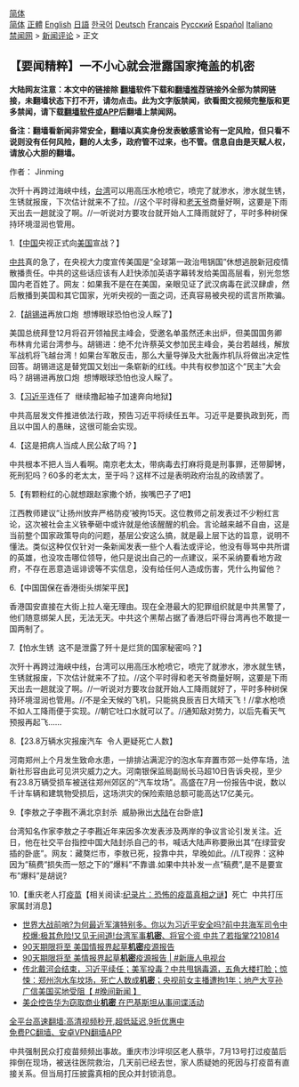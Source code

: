  <!-- 面包屑导航 --> <div class="breadcrumb"><!-- GTranslate: https://gtranslate.io/ -->  <div class="switcher notranslate">  <div class="selected">  <a href="#" onclick="return false;"> 简体</a>  </div>  <div class="option">  <a href="https://www.bannedbook.org" onclick="doGTranslate('zh-CN|zh-CN');jQuery('div.switcher div.selected a').html(jQuery(this).html());return false;" title="简体中文" class="nturl selected"> 简体</a>  <a href="https://www.bannedbook.org/zh-tw/" onclick="doGTranslate('zh-CN|zh-TW');jQuery('div.switcher div.selected a').html(jQuery(this).html());return false;" title="繁體中文" class="nturl"> 正體</a>  <a href="https://www.bannedbook.org/en/" onclick="doGTranslate('zh-CN|en');jQuery('div.switcher div.selected a').html(jQuery(this).html());return false;" title="English" class="nturl"> English</a>  <a href="https://www.bannedbook.org/ja/" onclick="doGTranslate('zh-CN|ja');jQuery('div.switcher div.selected a').html(jQuery(this).html());return false;" title="日本語" class="nturl"> 日語</a>  <a href="https://www.bannedbook.org/ko/" onclick="doGTranslate('zh-CN|ko');jQuery('div.switcher div.selected a').html(jQuery(this).html());return false;" title="한국어" class="nturl"> 한국어</a>  <a href="https://www.bannedbook.org/de/" onclick="doGTranslate('zh-CN|de');jQuery('div.switcher div.selected a').html(jQuery(this).html());return false;" title="Deutsch" class="nturl"> Deutsch</a>  <a href="https://www.bannedbook.org/fr/" onclick="doGTranslate('zh-CN|fr');jQuery('div.switcher div.selected a').html(jQuery(this).html());return false;" title="Français" class="nturl"> Français</a>  <a href="https://www.bannedbook.org/ru/" onclick="doGTranslate('zh-CN|ru');jQuery('div.switcher div.selected a').html(jQuery(this).html());return false;" title="Русский" class="nturl"> Русский</a>  <a href="https://www.bannedbook.org/es/" onclick="doGTranslate('zh-CN|es');jQuery('div.switcher div.selected a').html(jQuery(this).html());return false;" title="Español" class="nturl"> Español</a>  <a href="https://www.bannedbook.org/it/" onclick="doGTranslate('zh-CN|it');jQuery('div.switcher div.selected a').html(jQuery(this).html());return false;" title="Italiano" class="nturl"> Italiano</a>  </div>  </div>      <div class='breadcrumb-sub'><!-- Breadcrumb NavXT 6.3.0 --> <a href="https://www.bannedbook.org/" class="home">禁闻网</a> &gt; <a href="https://www.bannedbook.org/bnews/comments/" class="category">新闻评论</a> &gt; 正文</div></div><h2>【要闻精粹】一不小心就会泄露国家掩盖的机密</h2> <p class="notice"><b>大陆网友注意：本文中的链接除 <a href="https://github.com/bannedbook/fanqiang" >翻墙</a>软件下载和<a href="https://github.com/killgcd/justmysocks/blob/master/README.md">翻墙推荐</a>链接外全部为禁网链接，未翻墙状态下打不开，请勿点击。此为文字版禁闻，欲看图文视频完整版和更多禁闻，请下载<a href="https://github.com/bannedbook/fanqiang">翻墙软件或APP</a>后翻墙上禁闻网。</p><p>备注：翻墙看新闻非常安全，翻墙以真实身份发表敏感言论有一定风险，但只看不说则没有任何风险，翻的人太多，政府管不过来，也不管。信息自由是天赋人权，请放心大胆的翻墙。</b></p>  <div class="entry"> <p>作者： Jinming</p> <p id="summary">次歼十再跨过海峡中线，<a href="https://www.bannedbook.org/bnews/tag/%e5%8f%b0%e6%b9%be/" class="st_tag internal_tag" rel="tag" title="标签 台湾 下的日志">台湾</a>可以用高压水枪喷它，喷完了就渗水，渗水就生锈，生锈就报废，下次估计就来不了拉。//这个平时得和<a href="https://www.bannedbook.org/bnews/tag/%e8%80%81%e5%a4%a9%e7%88%b7/" class="st_tag internal_tag" rel="tag" title="标签 老天爷 下的日志">老天爷</a>商量好啊，这要是下雨天出去一趟就没了啊。//一听说对方要攻台就开始人工降雨就好了，平时多种树保持环境湿润也管用。</p> <p>1.【<span class='wp_keywordlink_affiliate'><a href="https://www.bannedbook.org/" title="中国" target="_blank">中国</a></span>央视正式向<a href="https://www.bannedbook.org/bnews/tag/%e7%be%8e%e5%9b%bd/" class="st_tag internal_tag" rel="tag" title="标签 美国 下的日志">美国</a>宣战？】</p> <p><a href="https://www.bannedbook.org/bnews/tag/%e4%b8%ad%e5%85%b1/" class="st_tag internal_tag" rel="tag" title="标签 中共 下的日志">中共</a>真的急了，在央视大力度宣传美国是“全球第一政治甩锅国”休想逃脱新冠疫情散播责任。中共的这些话应该有人赶快添加英语字幕转发给美国高层看，别光忽悠国内老百姓了。网友：如果我不是在在美国，亲眼见证了武汉病毒在武汉肆虐，然后散播到美国和其它国家，光听央视的一面之词，还真容易被央视的谎言所欺骗。</p> <p>2.【<a href="https://www.bannedbook.org/bnews/tag/%e8%83%a1%e9%94%a1%e8%bf%9b/" class="st_tag internal_tag" rel="tag" title="标签 胡锡进 下的日志">胡锡进</a>再放口炮&nbsp; 想博眼球恐怕也没人睬了】</p>  <p>美国总统拜登12月将召开领袖民主峰会，受邀名单虽然还未出炉，但美国国务卿布林肯允诺台湾参与。胡锡进：绝不允许蔡英文参加民主峰会，美台若越线，解放军战机将飞越台湾！如果台军敢反击，那么大量导弹及大批轰炸机队将做出决定性回答。胡锡进这是替党国又划出一条崭新的红线。中共有权参加这个“民主”大会吗？胡锡进再放口炮&nbsp; 想博眼球恐怕也没人睬了。</p> <p>3.【<a href="https://www.bannedbook.org/bnews/tag/%e4%b9%a0%e8%bf%91%e5%b9%b3/" class="st_tag internal_tag" rel="tag" title="标签 习近平 下的日志">习近平</a>连任了&nbsp; 继续撸起袖子加速奔向地狱】</p> <p>中共高层发文件推进依法行政，预告习近平将续任五年。习近平是要执政到死，而且以中国人的愚昧，这很可能会实现。</p> <p>4.【这是把病人当成人民公敌了吗？】</p> <p>中共根本不把人当人看啊。南京老太太，带病毒去打麻将竟是刑事罪，还带脚铐，死刑犯吗？60多的老太太，至于吗？这样不过是表明政府治乱的政绩罢了。</p>  <p>5.【有颗粉红的心就想跟赵家撒个娇，挨嘴巴子了吧】</p> <p>江西教师建议”让扬州放弃严格防疫’被拘15天。这位教师之前发表过不少粉红言论，这次被社会主义铁拳砸中或许就是他该醒醒的机会。言论越来越不自由，这是当前整个国家政策导向的问题，基层公安这么搞，就是最上层下达的旨意，说明不懂法。类似这种仅仅针对一条新闻发表一些个人看法或评论，他没有辱骂中共所谓的英雄，也没攻击哪位领导，他只是说出自己的一点建议，采不采纳要看地方政府，不存在恶意造谣诽谤等不实信息，没有给任何人造成伤害，凭什么拘留他？</p> <p>6.【中国国保在香港街头绑架平民】</p> <p>香港国安直接在大街上拉人毫无理由。现在全港最大的犯罪组织就是中共黑警了，他们随意绑架人民，无法无天。中共这个黑帮占据了香港后吓得台湾再也不敢提一国两制了。</p> <p>7.【怕水生锈&nbsp; 这不是泄露了歼十是烂货的国家秘密吗？】</p>  <p>次歼十再跨过海峡中线，台湾可以用高压水枪喷它，喷完了就渗水，渗水就生锈，生锈就报废，下次估计就来不了拉。//这个平时得和老天爷商量好啊，这要是下雨天出去一趟就没了啊。//一听说对方要攻台就开始人工降雨就好了，平时多种树保持环境湿润也管用。//不是全天候的飞机，只能挑良辰吉日大晴天飞！//拿水枪喷不如人工降雨便于实现。//朝它吐口水就可以了。//通知敌对势力，以后先看天气预报再起飞……</p> <p>8.【23.8万辆水灾报废汽车&nbsp; 令人更疑死亡人数】</p> <p>河南郑州上个月发生致命水患，一排排沾满泥泞的泡水车弃置市郊一处停车场，法新社形容由此可见洪灾威力之大。河南银保监局副局长马超10日告诉央视，至少有23.8万辆受损车被送往郑州郊区的“汽车坟场”。高盛在7月一份报告中说，数以千计车辆和建筑物受损后，这场洪灾的保险索赔总额可能高达17亿美元。</p> <p>9.【李敖之子李戡不满北京封杀&nbsp; 威胁揪出<span class='wp_keywordlink_affiliate'><a href="https://www.bannedbook.org/" title="大陆" target="_blank">大陆</a></span>在台卧底】</p> <p>台湾知名作家李敖之子李戡近年来因多次发表涉及两岸的争议言论引发关注。近日，他在社交平台指控中国大陆封杀自己的书，喊话大陆声称要揪出其“在绿营安插的卧底”。网友：藏獒烂市，李敖已死，投靠中共，早晚如此。//LT视界：这种因为&#8221;稿费&#8221;损失而一怒之下的&#8221;爆料&#8221;不靠谱.如果中共补发一点&#8221;稿费&#8221;,是不是要宣布&#8221;爆料&#8221;是胡说?</p>  <p>10.【重庆老人打<span class='wp_keywordlink'><a href="https://www.bannedbook.org/bnews/tculture/20160630/551027.html" title="疫苗" target="_blank">疫苗</a></span>【相关阅读:<a href='https://www.bannedbook.org/bnews/topimagenews/20180408/925060.html' target='_blank'>纪录片：恐怖的疫苗真相之谜</a>】死亡&nbsp; 中共打压家属封消息】</p> <ul class='op-related-articles' title='相关阅读'> <li><a href='https://www.bannedbook.org/bnews/bannedvideo/20210814/1606303.html' target='_blank'>世界大战前哨?为何最近军演特别多。你以为习近平安全吗?前中共海军司令中校爆:极其危险!又见无间道!台湾军事<b>机密</b>、将官个资 中共了若指掌?210814</a></li> <li><a href='https://www.bannedbook.org/bnews/comments/20210814/1606149.html' target='_blank'>90天期限将至 美国情报界起草<b>机密</b>疫源报告</a></li> <li><a href='https://www.bannedbook.org/bnews/bannedvideo/20210814/1606048.html' target='_blank'>90天期限将至 美情报界起草<b>机密</b>疫源报告 | #新唐人电视台</a></li> <li><a href='https://www.bannedbook.org/bnews/bannedvideo/20210814/1606039.html' target='_blank'>传北戴河会结束，习近平续任；美军投毒？中共甩锅毒源，五角大楼打脸；惊悚：郑州泡水车坟场，死亡人数成<b>机密</b>；央视前女主播遭拘1年；地产大亨孙广信美国买地受阻【 #晚间新闻 】</a></li> <li><a href='https://www.bannedbook.org/bnews/headline/20210814/1605972.html' target='_blank'>美企控告华为窃取商业<b>机密</b> 在巴基斯坦从事间谍活动</a></li> </ul> <p class="texttj"> <a href="https://github.com/bannedbook/fanqiang/wiki/V2ray%E6%9C%BA%E5%9C%BA" target="_blank">全平台高速翻墙:高清视频秒开,超低延迟,9折优惠中</a><br/> <a href="https://github.com/bannedbook/fanqiang/wiki/%E7%A6%81%E9%97%BB%E7%BD%91%E5%AE%89%E5%8D%93%E7%BF%BB%E5%A2%99%E6%96%B0%E9%97%BBAPP" target="_blank">免费PC翻墙、安卓VPN翻墙APP</a></p><p>中共强制民众打疫苗频频出事故。重庆市沙坪坝区老人蔡华，7月13号打过疫苗后摔倒在现场，被送往医院救治，几天前已经去世，家人质疑她的死因与打疫苗有直接关系。但当局打压披露真相的民众并封锁消息。</p><a name='sharetosocial'></a>  <div style="margin-bottom:5px;padding-bottom:5px;clear:both"> <div id="archive-pix-1" class="banner-ads"> <!-- AuctionX Display platform tag START --> <div id="26318x728x90x621x_ADSLOT2" clicktrack="%%CLICK_URL_ESC%%"></div> <!-- AuctionX Display platform tag END --> </div> <div id="archive-pix-2" class="banner-ads"> <!-- AuctionX Display platform tag START --> <div id="26315x300x250x621x_ADSLOT2" clicktrack="%%CLICK_URL_ESC%%"></div> <!-- AuctionX Display platform tag END --> </div> </div>  <div id="archive-pix-1" class="banner-ads"> <!-- AuctionX Display platform tag START --> <div id="26318x728x90x621x_ADSLOT3" clicktrack="%%CLICK_URL_ESC%%"></div> <!-- AuctionX Display platform tag END --> </div> </div><!--END ENTRY--> 